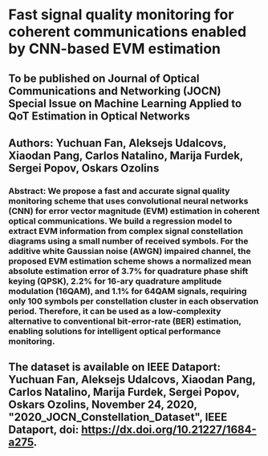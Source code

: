 # Fast signal quality monitoring for coherent communications enabled by CNN-based EVM estimation
## To be published on Journal of Optical Communications and Networking (JOCN) Special Issue on Machine Learning Applied to QoT Estimation in Optical Networks
## Authors: Yuchuan Fan, Aleksejs Udalcovs, Xiaodan Pang, Carlos Natalino, Marija Furdek, Sergei Popov, Oskars Ozolins
### Abstract: We propose a fast and accurate signal quality monitoring scheme that uses convolutional neural networks (CNN) for error vector magnitude (EVM) estimation in coherent optical communications. We build a regression model to extract EVM information from complex signal constellation diagrams using a small number of received symbols. For the additive white Gaussian noise (AWGN) impaired channel, the proposed EVM estimation scheme shows a normalized mean absolute estimation error of 3.7% for quadrature phase shift keying (QPSK), 2.2% for 16-ary quadrature amplitude modulation (16QAM), and 1.1% for 64QAM signals, requiring only 100 symbols per constellation cluster in each observation period. Therefore, it can be used as a low-complexity alternative to conventional bit-error-rate (BER) estimation, enabling solutions for intelligent optical performance monitoring.
## The dataset is available on IEEE Dataport: Yuchuan Fan, Aleksejs Udalcovs, Xiaodan Pang, Carlos Natalino, Marija Furdek, Sergei Popov, Oskars Ozolins, November 24, 2020, "2020_JOCN_Constellation_Dataset", IEEE Dataport, doi: https://dx.doi.org/10.21227/1684-a275.
